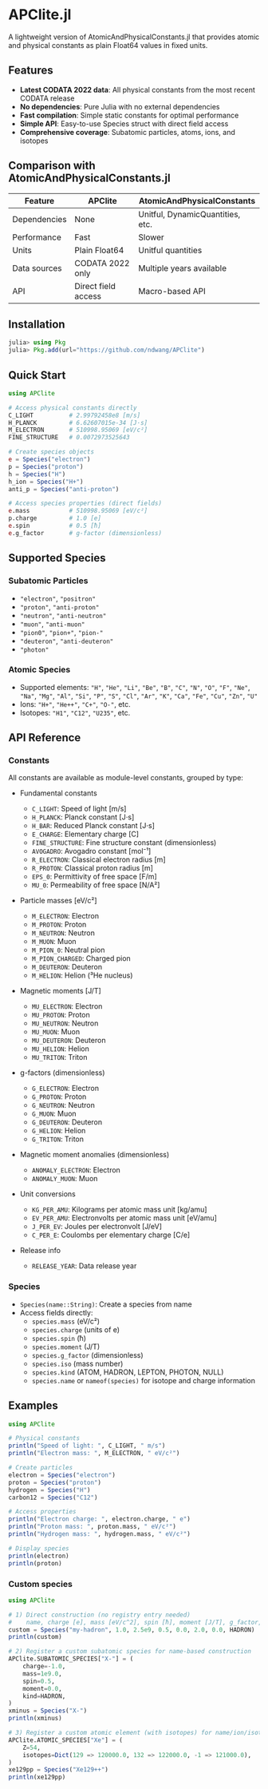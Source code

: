 # APClite.jl

A lightweight version of AtomicAndPhysicalConstants.jl that provides atomic and physical constants as plain Float64 values in fixed units.

## Features

- **Latest CODATA 2022 data**: All physical constants from the most recent CODATA release
- **No dependencies**: Pure Julia with no external dependencies
- **Fast compilation**: Simple static constants for optimal performance
- **Simple API**: Easy-to-use Species struct with direct field access
- **Comprehensive coverage**: Subatomic particles, atoms, ions, and isotopes

## Comparison with AtomicAndPhysicalConstants.jl

| Feature | APClite | AtomicAndPhysicalConstants |
|---------|---------|----------------------------|
| Dependencies | None | Unitful, DynamicQuantities, etc. |
| Performance | Fast | Slower |
| Units | Plain Float64 | Unitful quantities |
| Data sources | CODATA 2022 only | Multiple years available |
| API | Direct field access | Macro-based API |

## Installation

```julia
julia> using Pkg
julia> Pkg.add(url="https://github.com/ndwang/APClite")
```

## Quick Start

```julia
using APClite

# Access physical constants directly
C_LIGHT          # 2.99792458e8 [m/s]
H_PLANCK         # 6.62607015e-34 [J⋅s]
M_ELECTRON       # 510998.95069 [eV/c²]
FINE_STRUCTURE   # 0.0072973525643

# Create species objects
e = Species("electron")
p = Species("proton")
h = Species("H")
h_ion = Species("H+")
anti_p = Species("anti-proton")

# Access species properties (direct fields)
e.mass           # 510998.95069 [eV/c²]
p.charge         # 1.0 [e]
e.spin           # 0.5 [ħ]
e.g_factor       # g-factor (dimensionless)
```

## Supported Species

### Subatomic Particles
- `"electron"`, `"positron"`
- `"proton"`, `"anti-proton"`
- `"neutron"`, `"anti-neutron"`
- `"muon"`, `"anti-muon"`
- `"pion0"`, `"pion+"`, `"pion-"`
- `"deuteron"`, `"anti-deuteron"`
- `"photon"`

### Atomic Species
- Supported elements: `"H"`, `"He"`, `"Li"`, `"Be"`, `"B"`, `"C"`, `"N"`, `"O"`, `"F"`, `"Ne"`, `"Na"`, `"Mg"`, `"Al"`, `"Si"`, `"P"`, `"S"`, `"Cl"`, `"Ar"`, `"K"`, `"Ca"`, `"Fe"`, `"Cu"`, `"Zn"`, `"U"`
- Ions: `"H+"`, `"He++"`, `"C+"`, `"O-"`, etc.
- Isotopes: `"H1"`, `"C12"`, `"U235"`, etc.

## API Reference

### Constants
All constants are available as module-level constants, grouped by type:

- Fundamental constants
  - `C_LIGHT`: Speed of light [m/s]
  - `H_PLANCK`: Planck constant [J⋅s]
  - `H_BAR`: Reduced Planck constant [J⋅s]
  - `E_CHARGE`: Elementary charge [C]
  - `FINE_STRUCTURE`: Fine structure constant (dimensionless)
  - `AVOGADRO`: Avogadro constant [mol⁻¹]
  - `R_ELECTRON`: Classical electron radius [m]
  - `R_PROTON`: Classical proton radius [m]
  - `EPS_0`: Permittivity of free space [F/m]
  - `MU_0`: Permeability of free space [N/A²]

- Particle masses [eV/c²]
  - `M_ELECTRON`: Electron
  - `M_PROTON`: Proton
  - `M_NEUTRON`: Neutron
  - `M_MUON`: Muon
  - `M_PION_0`: Neutral pion
  - `M_PION_CHARGED`: Charged pion
  - `M_DEUTERON`: Deuteron
  - `M_HELION`: Helion (³He nucleus)

- Magnetic moments [J/T]
  - `MU_ELECTRON`: Electron
  - `MU_PROTON`: Proton
  - `MU_NEUTRON`: Neutron
  - `MU_MUON`: Muon
  - `MU_DEUTERON`: Deuteron
  - `MU_HELION`: Helion
  - `MU_TRITON`: Triton

- g-factors (dimensionless)
  - `G_ELECTRON`: Electron
  - `G_PROTON`: Proton
  - `G_NEUTRON`: Neutron
  - `G_MUON`: Muon
  - `G_DEUTERON`: Deuteron
  - `G_HELION`: Helion
  - `G_TRITON`: Triton

- Magnetic moment anomalies (dimensionless)
  - `ANOMALY_ELECTRON`: Electron
  - `ANOMALY_MUON`: Muon

- Unit conversions
  - `KG_PER_AMU`: Kilograms per atomic mass unit [kg/amu]
  - `EV_PER_AMU`: Electronvolts per atomic mass unit [eV/amu]
  - `J_PER_EV`: Joules per electronvolt [J/eV]
  - `C_PER_E`: Coulombs per elementary charge [C/e]

- Release info
  - `RELEASE_YEAR`: Data release year

### Species
- `Species(name::String)`: Create a species from name
- Access fields directly:
  - `species.mass` (eV/c²)
  - `species.charge` (units of e)
  - `species.spin` (ħ)
  - `species.moment` (J/T)
  - `species.g_factor` (dimensionless)
  - `species.iso` (mass number)
  - `species.kind` (ATOM, HADRON, LEPTON, PHOTON, NULL)
  - `species.name` or `nameof(species)` for isotope and charge information

## Examples

```julia
using APClite

# Physical constants
println("Speed of light: ", C_LIGHT, " m/s")
println("Electron mass: ", M_ELECTRON, " eV/c²")

# Create particles
electron = Species("electron")
proton = Species("proton")
hydrogen = Species("H")
carbon12 = Species("C12")

# Access properties
println("Electron charge: ", electron.charge, " e")
println("Proton mass: ", proton.mass, " eV/c²")
println("Hydrogen mass: ", hydrogen.mass, " eV/c²")

# Display species
println(electron)
println(proton)
```

### Custom species

```julia
using APClite

# 1) Direct construction (no registry entry needed)
#    name, charge [e], mass [eV/c^2], spin [ħ], moment [J/T], g_factor, iso, kind
custom = Species("my-hadron", 1.0, 2.5e9, 0.5, 0.0, 2.0, 0.0, HADRON)
println(custom)

# 2) Register a custom subatomic species for name-based construction
APClite.SUBATOMIC_SPECIES["X-"] = (
    charge=-1.0,
    mass=1e9.0,
    spin=0.5,
    moment=0.0,
    kind=HADRON,
)
xminus = Species("X-")
println(xminus)

# 3) Register a custom atomic element (with isotopes) for name/ion/isotope parsing
APClite.ATOMIC_SPECIES["Xe"] = (
    Z=54,
    isotopes=Dict(129 => 120000.0, 132 => 122000.0, -1 => 121000.0),
)
xe129pp = Species("Xe129++")
println(xe129pp)
```
